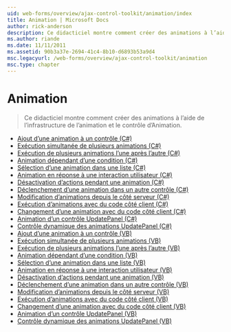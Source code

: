 ```yaml
---
uid: web-forms/overview/ajax-control-toolkit/animation/index
title: Animation | Microsoft Docs
author: rick-anderson
description: Ce didacticiel montre comment créer des animations à l’aide de l’infrastructure de l’animation et le contrôle d’Animation.
ms.author: riande
ms.date: 11/11/2011
ms.assetid: 90b3a37e-2694-41c4-8b10-d6893b53a9d4
msc.legacyurl: /web-forms/overview/ajax-control-toolkit/animation
msc.type: chapter
---
```

<a name="animation"></a>Animation
====================
> Ce didacticiel montre comment créer des animations à l’aide de l’infrastructure de l’animation et le contrôle d’Animation.


- [Ajout d’une animation à un contrôle (C#)](adding-animation-to-a-control-cs.md)
- [Exécution simultanée de plusieurs animations (C#)](executing-several-animations-at-the-same-time-cs.md)
- [Exécution de plusieurs animations l’une après l’autre (C#)](executing-several-animations-after-each-other-cs.md)
- [Animation dépendant d’une condition (C#)](animation-depending-on-a-condition-cs.md)
- [Sélection d’une animation dans une liste (C#)](picking-one-animation-out-of-a-list-cs.md)
- [Animation en réponse à une interaction utilisateur (C#)](animating-in-response-to-user-interaction-cs.md)
- [Désactivation d’actions pendant une animation (C#)](disabling-actions-during-animation-cs.md)
- [Déclenchement d’une animation dans un autre contrôle (C#)](triggering-an-animation-in-another-control-cs.md)
- [Modification d’animations depuis le côté serveur (C#)](modifying-animations-from-the-server-side-cs.md)
- [Exécution d’animations avec du code côté client (C#)](executing-animations-using-client-side-code-cs.md)
- [Changement d’une animation avec du code côté client (C#)](changing-an-animation-using-client-side-code-cs.md)
- [Animation d’un contrôle UpdatePanel (C#)](animating-an-updatepanel-control-cs.md)
- [Contrôle dynamique des animations UpdatePanel (C#)](dynamically-controlling-updatepanel-animations-cs.md)
- [Ajout d’une animation à un contrôle (VB)](adding-animation-to-a-control-vb.md)
- [Exécution simultanée de plusieurs animations (VB)](executing-several-animations-at-the-same-time-vb.md)
- [Exécution de plusieurs animations l’une après l’autre (VB)](executing-several-animations-after-each-other-vb.md)
- [Animation dépendant d’une condition (VB)](animation-depending-on-a-condition-vb.md)
- [Sélection d’une animation dans une liste (VB)](picking-one-animation-out-of-a-list-vb.md)
- [Animation en réponse à une interaction utilisateur (VB)](animating-in-response-to-user-interaction-vb.md)
- [Désactivation d’actions pendant une animation (VB)](disabling-actions-during-animation-vb.md)
- [Déclenchement d’une animation dans un autre contrôle (VB)](triggering-an-animation-in-another-control-vb.md)
- [Modification d’animations depuis le côté serveur (VB)](modifying-animations-from-the-server-side-vb.md)
- [Exécution d’animations avec du code côté client (VB)](executing-animations-using-client-side-code-vb.md)
- [Changement d’une animation avec du code côté client (VB)](changing-an-animation-using-client-side-code-vb.md)
- [Animation d’un contrôle UpdatePanel (VB)](animating-an-updatepanel-control-vb.md)
- [Contrôle dynamique des animations UpdatePanel (VB)](dynamically-controlling-updatepanel-animations-vb.md)
